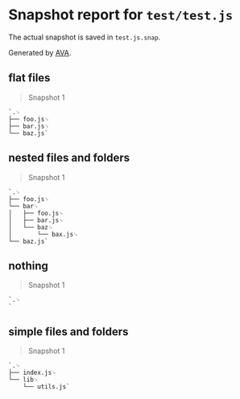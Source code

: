 # Snapshot report for `test/test.js`

The actual snapshot is saved in `test.js.snap`.

Generated by [AVA](https://ava.li).

## flat files

> Snapshot 1

    `.␊
    ├── foo.js␊
    ├── bar.js␊
    └── baz.js`

## nested files and folders

> Snapshot 1

    `.␊
    ├── foo.js␊
    └── bar␊
    │   ├── foo.js␊
    │   ├── bar.js␊
    │   └── baz␊
    │       └── bax.js␊
    └── baz.js`

## nothing

> Snapshot 1

    `.␊
    `

## simple files and folders

> Snapshot 1

    `.␊
    ├── index.js␊
    └── lib␊
        └── utils.js`
